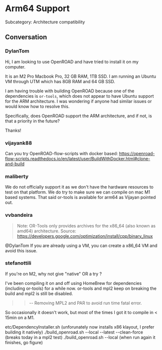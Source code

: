 # Arm64 Support

Subcategory: Architecture compatibility

## Conversation

### DylanTom
Hi, I am looking to use OpenROAD and have tried to install it on my computer.

It is an M2 Pro Macbook Pro, 32 GB RAM, 1TB SSD. I am running an Ubuntu VM through UTM which has 8GB RAM and 64 GB SSD. 

I am having trouble with building OpenROAD because one of the dependencies is `or-tools`, which does not appear to have Ubuntu support for the ARM architecture. I was wondering if anyone had similar issues or would know how to resolve this.

Specifically, does OpenROAD support the ARM architecture, and if not, is that a priority in the future? 

Thanks!

### vijayank88
Can you try OpenROAD-flow-scripts with docker based: https://openroad-flow-scripts.readthedocs.io/en/latest/user/BuildWithDocker.html#clone-and-build

### maliberty
We do not officially support it as we don't have the hardware resources to test on that platform.  We do try to make sure we can compile on mac M1 based systems.  That said or-tools is available for arm64 as Vijayan pointed out.

### vvbandeira
> Note: OR-Tools only provides archives for the x86_64 (also known as amd64) architecture.
Source: https://developers.google.com/optimization/install/cpp/binary_linux

@DylanTom If you are already using a VM, you can create a x86_64 VM and avoid this issue.

### stefanottili
If you're on M2, why not give "native" OR a try ?

I've been compiling it on and off using HomeBrew for dependencies (including or-tools) for a while now.
or-tools and mpl2 keep on breaking the build and mpl2 is still be disabled.
>> -- Removing MPL2 and PAR to avoid run time fatal error.

So occasionally it doesn't work, but most of the times I got it to compile in < 15min on a M1.

etc/DependencyInstaller.sh     (unforunately now installs x86 klayout, I prefer building it natively)
./build_openroad.sh --local --latest --clean-force   (breaks today in a mpl2 test)
./build_openroad.sh --local   (when run again it finishes, go figure)


